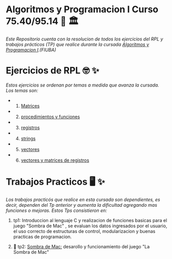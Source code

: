 # Algoritmos y Programacion I Curso 75.40/95.14 📒  🏛️

*Este Repositorio cuenta con la resolucion de todos los ejercicios del RPL y trabajos prácticos (TP) que realice durante la cursada [Algoritmos 
y Programacion I](https://algoritmos7540mendez.com.ar).(FIUBA)*

# Ejercicios de RPL  🤓  ✨

*Estos ejercicios se ordenan por temas a medida que avanza la cursada. Los temas son:*
   
   
   - 1) [Matrices](https://github.com/KarlaDuque9/algo1/tree/master/Ejercicios_Algo1/matrices) 
   - 2) [procedimientos y funciones](https://github.com/KarlaDuque9/algo1/tree/master/Ejercicios_Algo1/procedimientos%20y%20funciones)
   - 3) [registros](https://github.com/KarlaDuque9/algo1/tree/master/Ejercicios_Algo1/registros)
   - 4) [strings](https://github.com/KarlaDuque9/algo1/tree/master/Ejercicios_Algo1/strings)
   - 5) [vectores](https://github.com/KarlaDuque9/algo1/tree/master/Ejercicios_Algo1/vectores)
   - 6) [vectores y matrices de registros](https://github.com/KarlaDuque9/algo1/tree/master/Ejercicios_Algo1/vectores%20y%20matrices%20de%20registros)
   
    
# Trabajos Practicos 🖥️ ✨

*Los trabajos practicós que realice en esta cursada son dependientes, es decir, dependen del Tp anterior y aumenta la dificultad agregando
mas funciones o mejoras. Estos Tps consistieron en:*

   1. tp1:  Introduccion al lenguaje C y realizacion de funciones basicas para el juego "Sombra de Mac" , se evaluan los datos ingresados por el usuario,
    el uso correcto de estructuras de control, modularizacion y buenas practicas de programacion.
    
   2.  👻 tp2: [Sombra de Mac:](https://github.com/KarlaDuque9/algo1/tree/master/trabajo_practico_algo1)  desarollo y funcionamiento del juego "La Sombra de Mac" 
   
